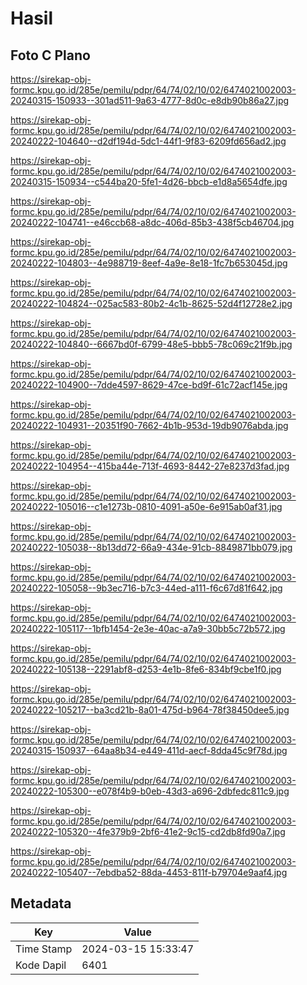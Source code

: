 # Hasil

## Foto C Plano

https://sirekap-obj-formc.kpu.go.id/285e/pemilu/pdpr/64/74/02/10/02/6474021002003-20240315-150933--301ad511-9a63-4777-8d0c-e8db90b86a27.jpg

https://sirekap-obj-formc.kpu.go.id/285e/pemilu/pdpr/64/74/02/10/02/6474021002003-20240222-104640--d2df194d-5dc1-44f1-9f83-6209fd656ad2.jpg

https://sirekap-obj-formc.kpu.go.id/285e/pemilu/pdpr/64/74/02/10/02/6474021002003-20240315-150934--c544ba20-5fe1-4d26-bbcb-e1d8a5654dfe.jpg

https://sirekap-obj-formc.kpu.go.id/285e/pemilu/pdpr/64/74/02/10/02/6474021002003-20240222-104741--e46ccb68-a8dc-406d-85b3-438f5cb46704.jpg

https://sirekap-obj-formc.kpu.go.id/285e/pemilu/pdpr/64/74/02/10/02/6474021002003-20240222-104803--4e988719-8eef-4a9e-8e18-1fc7b653045d.jpg

https://sirekap-obj-formc.kpu.go.id/285e/pemilu/pdpr/64/74/02/10/02/6474021002003-20240222-104824--025ac583-80b2-4c1b-8625-52d4f12728e2.jpg

https://sirekap-obj-formc.kpu.go.id/285e/pemilu/pdpr/64/74/02/10/02/6474021002003-20240222-104840--6667bd0f-6799-48e5-bbb5-78c069c21f9b.jpg

https://sirekap-obj-formc.kpu.go.id/285e/pemilu/pdpr/64/74/02/10/02/6474021002003-20240222-104900--7dde4597-8629-47ce-bd9f-61c72acf145e.jpg

https://sirekap-obj-formc.kpu.go.id/285e/pemilu/pdpr/64/74/02/10/02/6474021002003-20240222-104931--20351f90-7662-4b1b-953d-19db9076abda.jpg

https://sirekap-obj-formc.kpu.go.id/285e/pemilu/pdpr/64/74/02/10/02/6474021002003-20240222-104954--415ba44e-713f-4693-8442-27e8237d3fad.jpg

https://sirekap-obj-formc.kpu.go.id/285e/pemilu/pdpr/64/74/02/10/02/6474021002003-20240222-105016--c1e1273b-0810-4091-a50e-6e915ab0af31.jpg

https://sirekap-obj-formc.kpu.go.id/285e/pemilu/pdpr/64/74/02/10/02/6474021002003-20240222-105038--8b13dd72-66a9-434e-91cb-8849871bb079.jpg

https://sirekap-obj-formc.kpu.go.id/285e/pemilu/pdpr/64/74/02/10/02/6474021002003-20240222-105058--9b3ec716-b7c3-44ed-a111-f6c67d81f642.jpg

https://sirekap-obj-formc.kpu.go.id/285e/pemilu/pdpr/64/74/02/10/02/6474021002003-20240222-105117--1bfb1454-2e3e-40ac-a7a9-30bb5c72b572.jpg

https://sirekap-obj-formc.kpu.go.id/285e/pemilu/pdpr/64/74/02/10/02/6474021002003-20240222-105138--2291abf8-d253-4e1b-8fe6-834bf9cbe1f0.jpg

https://sirekap-obj-formc.kpu.go.id/285e/pemilu/pdpr/64/74/02/10/02/6474021002003-20240222-105217--ba3cd21b-8a01-475d-b964-78f38450dee5.jpg

https://sirekap-obj-formc.kpu.go.id/285e/pemilu/pdpr/64/74/02/10/02/6474021002003-20240315-150937--64aa8b34-e449-411d-aecf-8dda45c9f78d.jpg

https://sirekap-obj-formc.kpu.go.id/285e/pemilu/pdpr/64/74/02/10/02/6474021002003-20240222-105300--e078f4b9-b0eb-43d3-a696-2dbfedc811c9.jpg

https://sirekap-obj-formc.kpu.go.id/285e/pemilu/pdpr/64/74/02/10/02/6474021002003-20240222-105320--4fe379b9-2bf6-41e2-9c15-cd2db8fd90a7.jpg

https://sirekap-obj-formc.kpu.go.id/285e/pemilu/pdpr/64/74/02/10/02/6474021002003-20240222-105407--7ebdba52-88da-4453-811f-b79704e9aaf4.jpg


## Metadata

| Key        | Value               |
| ---------- | ------------------- |
| Time Stamp | 2024-03-15 15:33:47 |
| Kode Dapil | 6401                |



